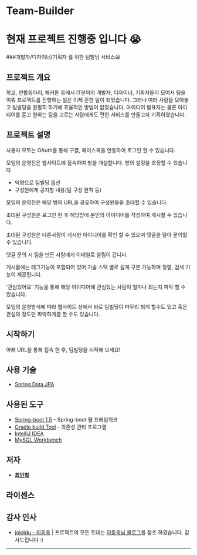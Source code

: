 # Team-Builder

# 현재 프로젝트 진행중 입니다 😭

###개발자/디자이너/기획자 를 위한 팀빌딩 서비스😆 

## 프로젝트 개요

학교, 연합동아리, 해커톤 등에서 IT분야의 개발자, 디자이너, 기획자들이 모여서 팀을 이뤄 프로젝트를 진행하는 일은 이제 흔한 일이 되었습니다. 그러나 여러 사람을 모아놓고 팀빌딩을 원활히 하기에 효율적인 방법이 없었습니다. 아이디어 발표자는 물론 아이디어를 듣고 원하는 팀을 고르는 사람에게도 편한 서비스를 만들고자 기획하였습니다.

## 프로젝트 설명

사용자 모두는 OAuth를 통해 구글, 페이스북을 연동하여 로그인 할 수 있습니다.

모임의 운영진은 웹사이트에 접속하여 방을 개설합니다. 방의 설정을 조정할 수 있습니다

- 익명으로 팀빌딩 옵션
- 구성원에게 공지할 내용(팀 구성 원칙 등)

모임의 운영진은 해당 방의 URL을 공유하여 구성원들을 초대할 수 있습니다. 

초대된 구성원은 로그인 한 후 해당방에 본인의 아이디어를 작성하여 게시할 수 있습니다. 

초대된 구성원은 다른사람이 게시한 아이디어를 확인 할 수 있으며 댓글을 달아 문의할 수 있습니다. 

댓글 문의 시 팀을 만든 사람에게 이메일로 알림이 갑니다. 

게시물에는 태그기능이 포함되어 있어 기술 스택 별로 쉽게 구분 가능하며 정렬, 검색 기능이 제공됩니다. 

'관심있어요' 기능을 통해 해당 아이디어에 관심있는 사람이 얼마나 되는지 파악 할 수 있습니다.

모임의 운영방식에 따라 웹사이트 상에서 바로 팀빌딩이 마무리 되게 할수도 있고 혹은 관심의 정도만 파악하게끔 할 수도 있습니다.



## 시작하기

아래 URL을 통해 접속 한 후, 팀빌딩을 시작해 보세요!

## 사용 기술 

- [Spring Data JPA](https://projects.spring.io/spring-data-jpa/)

## 사용된 도구

- [Spring-boot 1.5](https://spring.io/projects/spring-boot)  - Spring-boot 웹 프레임워크
- [Gradle build Tool](https://gradle.org/) - 의존성 관리 프로그램
- [IntelliJ IDEA](https://www.jetbrains.com/idea/)
- [MySQL Workbench](https://www.mysql.com/products/workbench/)

## 저자

- [**최인혁**](https://github.com/inhyuck)

## 라이센스



## 감사 인사

- [jojoldu - 이동욱](https://github.com/jojoldu) | 프로젝트의 모든 토대는 [이동욱님 블로그](http://jojoldu.tistory.com/250?category=635883)를 참조 하였습니다. 감사드립니다 :)

------

